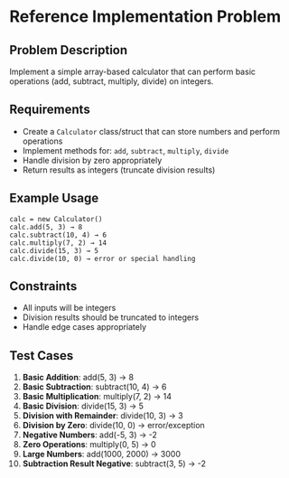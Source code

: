 # Reference Implementation Problem

## Problem Description

Implement a simple array-based calculator that can perform basic operations (add, subtract, multiply, divide) on integers.

## Requirements

- Create a `Calculator` class/struct that can store numbers and perform operations
- Implement methods for: `add`, `subtract`, `multiply`, `divide`
- Handle division by zero appropriately
- Return results as integers (truncate division results)

## Example Usage

```
calc = new Calculator()
calc.add(5, 3) → 8
calc.subtract(10, 4) → 6
calc.multiply(7, 2) → 14
calc.divide(15, 3) → 5
calc.divide(10, 0) → error or special handling
```

## Constraints

- All inputs will be integers
- Division results should be truncated to integers
- Handle edge cases appropriately

## Test Cases

1. **Basic Addition**: add(5, 3) → 8
2. **Basic Subtraction**: subtract(10, 4) → 6
3. **Basic Multiplication**: multiply(7, 2) → 14
4. **Basic Division**: divide(15, 3) → 5
5. **Division with Remainder**: divide(10, 3) → 3
6. **Division by Zero**: divide(10, 0) → error/exception
7. **Negative Numbers**: add(-5, 3) → -2
8. **Zero Operations**: multiply(0, 5) → 0
9. **Large Numbers**: add(1000, 2000) → 3000
10. **Subtraction Result Negative**: subtract(3, 5) → -2